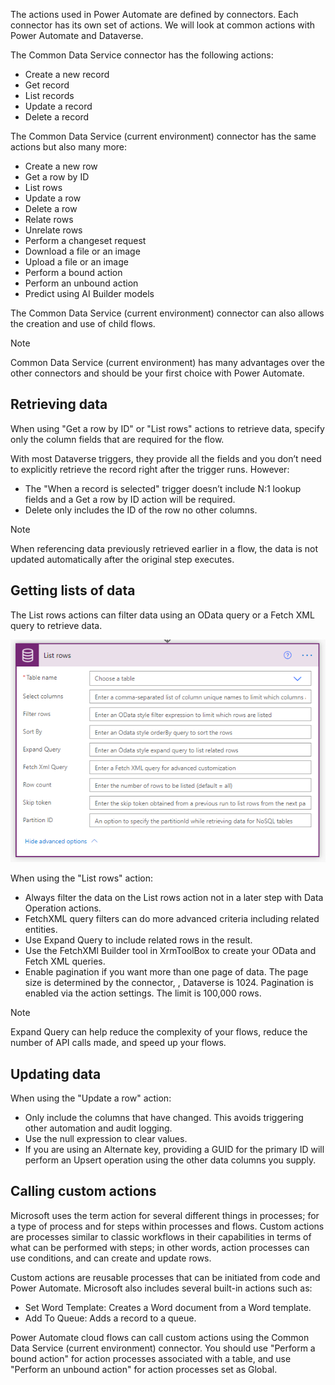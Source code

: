 The actions used in Power Automate are defined by connectors. Each connector has its own set of actions. We will look at common actions with Power Automate and Dataverse.

The Common Data Service connector has the following actions:

- Create a new record
- Get record
- List records
- Update a record
- Delete a record

The Common Data Service (current environment) connector has the same actions but also many more:
- Create a new row
- Get a row by ID
- List rows
- Update a row
- Delete a row
- Relate rows
- Unrelate rows
- Perform a changeset request
- Download a file or an image
- Upload a file or an image
- Perform a bound action
- Perform an unbound action
- Predict using AI Builder models

The Common Data Service (current environment) connector can also allows the creation and use of child flows.

> [!NOTE]
> Common Data Service (current environment) has many advantages over the other connectors and should be your first choice with Power Automate.

## Retrieving data

When using "Get a row by ID" or "List rows" actions to retrieve data, specify only the column fields that are required for the flow.

With most Dataverse triggers, they provide all the fields and you don’t need to explicitly retrieve the record right after the trigger runs. However:

- The "When a record is selected" trigger doesn’t include N:1 lookup fields and a Get a row by ID action will be required.
- Delete only includes the ID of the row no other columns.

> [!NOTE]
> When referencing data previously retrieved earlier in a flow, the data is not updated automatically after the original step executes.

## Getting lists of data

The List rows actions can filter data using an OData query or a Fetch XML query to retrieve data.

![Screenshot showing the List rows action.](../media/3-list-rows-action.png)

When using the "List rows" action:

- Always filter the data on the List rows action not in a later step with Data Operation actions.
- FetchXML query filters can do more advanced criteria including related entities.
- Use Expand Query to include related rows in the result.
- Use the FetchXMl Builder tool in XrmToolBox to create your OData and Fetch XML queries.
- Enable pagination if you want more than one page of data. The page size is determined by the connector, , Dataverse is 1024. Pagination is enabled via the action settings. The limit is 100,000 rows.

> [!NOTE]
> Expand Query can help reduce the complexity of your flows, reduce the number of API calls made, and speed up your flows.

## Updating data

When using the "Update a row" action:

- Only include the columns that have changed. This avoids triggering other automation and audit logging.
- Use the null expression to clear values.
- If you are using an Alternate key, providing a GUID for the primary ID will perform an Upsert operation using the other data columns you supply.

## Calling custom actions

Microsoft uses the term action for several different things in processes; for a type of process and for steps within processes and flows. Custom actions are processes similar to classic workflows in their capabilities in terms of what can be performed with steps; in other words, action processes can use conditions, and can create and update rows.

Custom actions are reusable processes that can be initiated from code and Power Automate. Microsoft also includes several built-in actions such as:

- Set Word Template: Creates a Word document from a Word template.
- Add To Queue: Adds a record to a queue.

Power Automate cloud flows can call custom actions using the Common Data Service (current environment) connector. You should use "Perform a bound action" for action processes associated with a table, and use "Perform an unbound action" for action processes set as Global.
